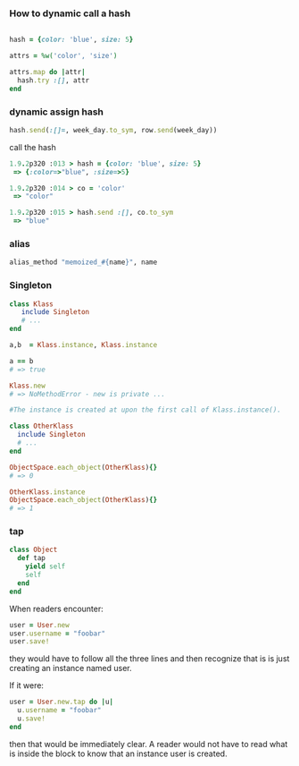 ### How to dynamic call a hash


```ruby

hash = {color: 'blue', size: 5}

attrs = %w('color', 'size')

attrs.map do |attr|
  hash.try :[], attr 
end
```


### dynamic assign hash 

```ruby
hash.send(:[]=, week_day.to_sym, row.send(week_day))

```



call the hash


```ruby
1.9.2p320 :013 > hash = {color: 'blue', size: 5}
 => {:color=>"blue", :size=>5}

1.9.2p320 :014 > co = 'color'
 => "color"

1.9.2p320 :015 > hash.send :[], co.to_sym
 => "blue"
```

### alias

```ruby
alias_method "memoized_#{name}", name
```

### Singleton

```ruby
class Klass
   include Singleton
   # ...
end

a,b  = Klass.instance, Klass.instance

a == b
# => true

Klass.new
# => NoMethodError - new is private ...

#The instance is created at upon the first call of Klass.instance().

class OtherKlass
  include Singleton
  # ...
end

ObjectSpace.each_object(OtherKlass){}
# => 0

OtherKlass.instance
ObjectSpace.each_object(OtherKlass){}
# => 1
```

### tap

```ruby
class Object
  def tap
    yield self
    self
  end
end
```


When readers encounter:

```ruby
user = User.new
user.username = "foobar"
user.save!
```
they would have to follow all the three lines and then recognize that is is just creating an instance named user.

If it were:

```ruby
user = User.new.tap do |u|
  u.username = "foobar"
  u.save!
end
```
then that would be immediately clear. A reader would not have to read what is inside the block to know that an instance user is created.
